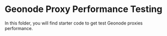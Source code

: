 # Geonode Proxy Performance Testing

In this folder, you will find starter code to get test Geonode proxies performance.


